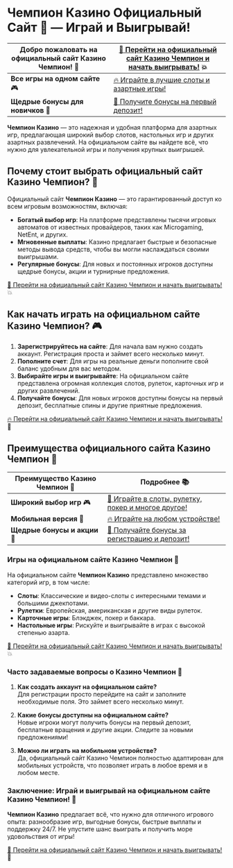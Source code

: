 # Чемпион Казино Официальный Сайт 🎰 — Играй и Выигрывай!

| **Добро пожаловать на официальный сайт Казино Чемпион!** 🎯 | [🔗 Перейти на официальный сайт Казино Чемпион и начать выигрывать!](https://champcasino.ink/pobeda/doa-hats?p80412p305331p112c) 💥 |  
|--------------------------------------------|---------------------------------------------------------------|  
| **Все игры на одном сайте** 🎮 | [🔥 Играйте в лучшие слоты и азартные игры!](https://champcasino.ink/pobeda/doa-hats?p80412p305331p112c) |  
| **Щедрые бонусы для новичков** 🎁 | [🎯 Получите бонусы на первый депозит!](https://champcasino.ink/pobeda/doa-hats?p80412p305331p112c) |  

**Чемпион Казино** — это надежная и удобная платформа для азартных игр, предлагающая широкий выбор слотов, настольных игр и других азартных развлечений. На официальном сайте вы найдете всё, что нужно для увлекательной игры и получения крупных выигрышей.

## Почему стоит выбрать официальный сайт Казино Чемпион? 🔑

Официальный сайт **Чемпион Казино** — это гарантированный доступ ко всем игровым возможностям, включая:

- **Богатый выбор игр**: На платформе представлены тысячи игровых автоматов от известных провайдеров, таких как Microgaming, NetEnt, и других.
- **Мгновенные выплаты**: Казино предлагает быстрые и безопасные методы вывода средств, чтобы вы могли наслаждаться своими выигрышами.
- **Регулярные бонусы**: Для новых и постоянных игроков доступны щедрые бонусы, акции и турнирные предложения.

[🎯 Перейти на официальный сайт Казино Чемпион и начать выигрывать!](https://champcasino.ink/pobeda/doa-hats?p80412p305331p112c) 💥

## Как начать играть на официальном сайте Казино Чемпион? 🎮

1. **Зарегистрируйтесь на сайте**: Для начала вам нужно создать аккаунт. Регистрация проста и займет всего несколько минут.
2. **Пополните счет**: Для игры на реальные деньги пополните свой баланс удобным для вас методом.
3. **Выбирайте игры и выигрывайте**: На официальном сайте представлена огромная коллекция слотов, рулеток, карточных игр и других развлечений.
4. **Получайте бонусы**: Для новых игроков доступны бонусы на первый депозит, бесплатные спины и другие приятные предложения.

[🔥 Перейти на официальный сайт Казино Чемпион и начать выигрывать!](https://champcasino.ink/pobeda/doa-hats?p80412p305331p112c) 🎰

## Преимущества официального сайта Казино Чемпион 🎯

| Преимущество Казино Чемпион 🏅 | Подробнее 📚 |  
|------------------------------|-------------|  
| **Широкий выбор игр** 🎮 | [🎯 Играйте в слоты, рулетку, покер и многое другое!](https://champcasino.ink/pobeda/doa-hats?p80412p305331p112c) |  
| **Мобильная версия** 📱 | [🔥 Играйте на любом устройстве!](https://champcasino.ink/pobeda/doa-hats?p80412p305331p112c) |  
| **Щедрые бонусы и акции** 🎁 | [🎯 Получайте бонусы за регистрацию и депозит!](https://champcasino.ink/pobeda/doa-hats?p80412p305331p112c) |  

### Игры на официальном сайте Казино Чемпион 🎰

На официальном сайте **Чемпион Казино** представлено множество категорий игр, в том числе:

- **Слоты**: Классические и видео-слоты с интересными темами и большими джекпотами.
- **Рулетки**: Европейская, американская и другие виды рулеток.
- **Карточные игры**: Блэкджек, покер и баккара.
- **Настольные игры**: Рискуйте и выигрывайте в играх с высокой степенью азарта.

[🎰 Перейти на официальный сайт Казино Чемпион и начать выигрывать!](https://champcasino.ink/pobeda/doa-hats?p80412p305331p112c) 💥

### Часто задаваемые вопросы о Казино Чемпион 🎯

1. **Как создать аккаунт на официальном сайте?**  
   Для регистрации просто перейдите на сайт и заполните необходимые поля. Это займет всего несколько минут.

2. **Какие бонусы доступны на официальном сайте?**  
   Новые игроки могут получить бонусы на первый депозит, бесплатные вращения и другие акции. Следите за новыми предложениями!

3. **Можно ли играть на мобильном устройстве?**  
   Да, официальный сайт Казино Чемпион полностью адаптирован для мобильных устройств, что позволяет играть в любое время и в любом месте.

### Заключение: Играй и выигрывай на официальном сайте Казино Чемпион! 🎉

**Чемпион Казино** предлагает всё, что нужно для отличного игрового опыта: разнообразие игр, выгодные бонусы, быстрые выплаты и поддержку 24/7. Не упустите шанс выиграть и получить море удовольствия от игры!

[🎯 Перейти на официальный сайт Казино Чемпион и начать выигрывать!](https://champcasino.ink/pobeda/doa-hats?p80412p305331p112c) 🎰
